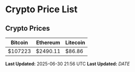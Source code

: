 # Crypto Price List

## Crypto Prices
| Bitcoin | Ethereum | Litecoin |
| ------- | -------- | -------- |
| $107223 | $2490.11 | $86.86 |
**Last Updated:** 2025-06-30 21:56 UTC
**Last Updated:** $DATE$
